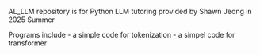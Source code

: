 AL_LLM repository is for Python LLM tutoring provided by Shawn Jeong in 2025 Summer 

Programs include   - a simple code for tokenization
                   - a simpel code for transformer
